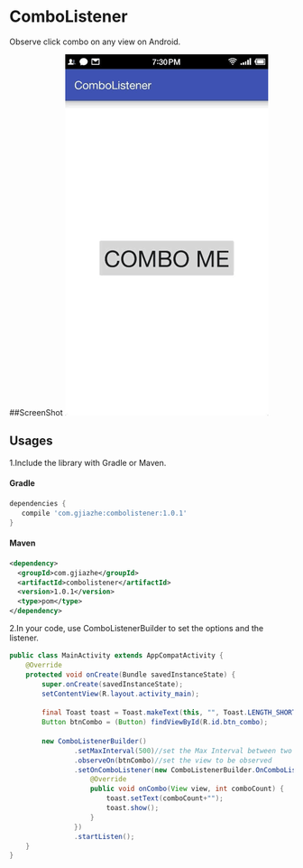 # ComboListener
Observe click combo on any view on Android.

##ScreenShot
![combo.gif](screenshot/Gif.gif)

## Usages
1.Include the library with Gradle or Maven.

#### Gradle
```groovy
dependencies {
   compile 'com.gjiazhe:combolistener:1.0.1'
}
```

#### Maven 
```xml
<dependency>
  <groupId>com.gjiazhe</groupId>
  <artifactId>combolistener</artifactId>
  <version>1.0.1</version>
  <type>pom</type>
</dependency>
```

2.In your code, use ComboListenerBuilder to set the options and the listener.

```java
public class MainActivity extends AppCompatActivity {
    @Override
    protected void onCreate(Bundle savedInstanceState) {
        super.onCreate(savedInstanceState);
        setContentView(R.layout.activity_main);
        
        final Toast toast = Toast.makeText(this, "", Toast.LENGTH_SHORT);
        Button btnCombo = (Button) findViewById(R.id.btn_combo);

        new ComboListenerBuilder()
                .setMaxInterval(500)//set the Max Interval between two clicks, default is 300ms
                .observeOn(btnCombo)//set the view to be observed
                .setOnComboListener(new ComboListenerBuilder.OnComboListener() {
                    @Override
                    public void onCombo(View view, int comboCount) {
                        toast.setText(comboCount+"");
                        toast.show();
                    }
                })
                .startListen();
    }
}
```
